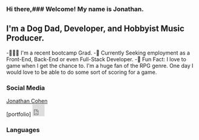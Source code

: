 ### Hi there,### Welcome! My name is Jonathan.

## I'm a Dog Dad, Developer, and Hobbyist Music Producer.

-👨🏾‍🎓 I'm a recent bootcamp Grad.
-👀 Currently Seeking employment as a Front-End, Back-End or even Full-Stack Developer.
-👾 Fun Fact: I love to game when I get the chance to. I'm a huge fan of the RPG genre. One day I would love to be able to do some sort of scoring for a game.

### Social Media

[<div class="LI-profile-badge"  data-version="v1" data-size="medium" data-locale="en_US" data-type="horizontal" data-theme="dark" data-vanity="jonathan-cohen-bbb2891b4"><a class="LI-simple-link" href='https://www.linkedin.com/in/jonathan-cohen-bbb2891b4?trk=profile-badge'>Jonathan Cohen</a></div>][linkedin]
[portfolio]
[<iframe allowtransparency="true" scrolling="no" frameborder="no" src="https://w.soundcloud.com/icon/?url=http%3A%2F%2Fsoundcloud.com%2Fitsdrifta&color=black_white&size=32" style="width: 32px; height: 32px;"></iframe>][soundcloud]
<br />

### Languages

<br />

[linkedin]: https://www.linkedin.com/in/jonathan-cohen-bbb2891b4/
[soundcloud]: https://soundcloud.com/itsdrifta
[portolio]: https://jonathan-co-portfolio.netlify.app/


<!--
**JDC1492/JDC1492** is a ✨ _special_ ✨ repository because its `README.md` (this file) appears on your GitHub profile.

Here are some ideas to get you started:

- 🔭 I’m currently working on ...
- 🌱 I’m currently learning ...
- 👯 I’m looking to collaborate on ...
- 🤔 I’m looking for help with ...
- 💬 Ask me about ...
- 📫 How to reach me: ...
- 😄 Pronouns: ...
- ⚡ Fun fact: ...
-->
